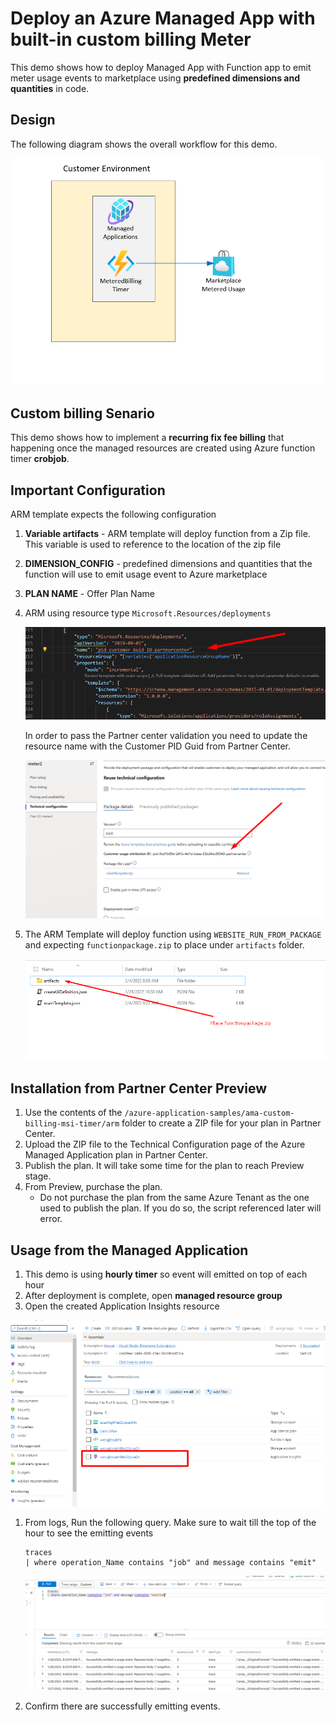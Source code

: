 # Deploy an Azure Managed App with built-in custom billing Meter

This demo shows how to deploy Managed App with Function app to  emit meter usage events to marketplace using **predefined dimensions and quantities** in code.

## Design

The following diagram shows the overall workflow for this demo.

![Diagram](./images/Diagram.png)

## Custom billing Senario

This demo shows how to implement a **recurring fix fee billing** that happening once the managed resources are created using Azure function timer **crobjob**.

## Important Configuration

ARM template expects the following configuration

1. **Variable artifacts** - ARM template will deploy function from a Zip file. This variable is used to reference to the location of the zip file
1. **DIMENSION_CONFIG** - predefined dimensions and quantities that the function will use to emit usage event to Azure marketplace
1. **PLAN NAME** - Offer Plan Name
1. ARM using resource type `Microsoft.Resources/deployments`

    ![diagram](./images/Diagram2.png)

    In order to pass the Partner center validation you need to update the resource name with the Customer PID Guid from Partner Center.

    ![diagram](./images/Diagram3.png)

1. The ARM Template will deploy function using `WEBSITE_RUN_FROM_PACKAGE` and expecting `functionpackage.zip` to place under `artifacts` folder.

    ![diagram](./images/Diagram4.png)

## Installation from Partner Center Preview

1. Use the contents of the `/azure-application-samples/ama-custom-billing-msi-timer/arm` folder to create a ZIP file for your plan in Partner Center.
1. Upload the ZIP file to the Technical Configuration page of the Azure Managed Application plan in Partner Center.
1. Publish the plan. It will take some time for the plan to reach Preview stage.
1. From Preview, purchase the plan.
    - Do not purchase the plan from the same Azure Tenant as the one used to publish the plan. If you do so, the script referenced later will error.

## Usage from the Managed Application

1. This demo is using **hourly timer** so event will emitted on top of each hour
1. After deployment is complete, open **managed resource group**
1. Open the created Application Insights resource

![diagram](./images/Diagram7.png)

1. From logs, Run the following query. Make sure to wait till the top of the hour to see the emitting events

    ```text
    traces 
    | where operation_Name contains "job" and message contains "emit"
    ```

    ![diagram](./images/Diagram6.png)

1. Confirm there are successfully emitting events.
